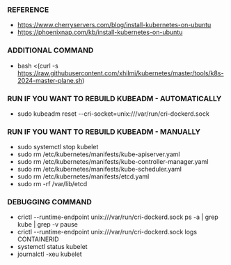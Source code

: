 ### REFERENCE
- https://www.cherryservers.com/blog/install-kubernetes-on-ubuntu
- https://phoenixnap.com/kb/install-kubernetes-on-ubuntu

### ADDITIONAL COMMAND ###
- bash <(curl -s https://raw.githubusercontent.com/xhilmi/kubernetes/master/tools/k8s-2024-master-plane.sh)

### RUN IF YOU WANT TO REBUILD KUBEADM - AUTOMATICALLY ###
- sudo kubeadm reset --cri-socket=unix:///var/run/cri-dockerd.sock

### RUN IF YOU WANT TO REBUILD KUBEADM - MANUALLY ###
- sudo systemctl stop kubelet
- sudo rm /etc/kubernetes/manifests/kube-apiserver.yaml
- sudo rm /etc/kubernetes/manifests/kube-controller-manager.yaml
- sudo rm /etc/kubernetes/manifests/kube-scheduler.yaml
- sudo rm /etc/kubernetes/manifests/etcd.yaml
- sudo rm -rf /var/lib/etcd

### DEBUGGING COMMAND ###
- crictl --runtime-endpoint unix:///var/run/cri-dockerd.sock ps -a | grep kube | grep -v pause
- crictl --runtime-endpoint unix:///var/run/cri-dockerd.sock logs CONTAINERID
- systemctl status kubelet
- journalctl -xeu kubelet
